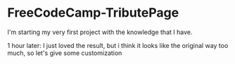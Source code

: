 # FreeCodeCamp-TributePage
I'm starting my very first project with the knowledge that I have.

1 hour later: I just loved the result, but i think it looks like the original way too much, so let's give some customization